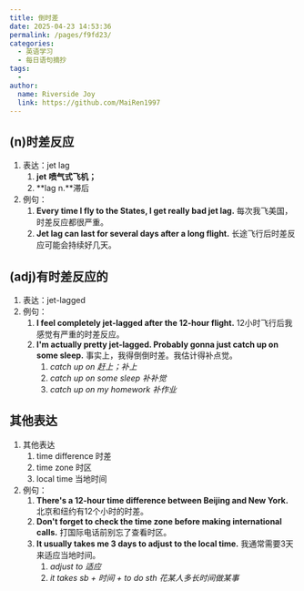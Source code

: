 ```yaml
---
title: 倒时差
date: 2025-04-23 14:53:36
permalink: /pages/f9fd23/
categories:
  - 英语学习
  - 每日语句摘抄
tags:
  - 
author: 
  name: Riverside Joy
  link: https://github.com/MaiRen1997
---
```

## (n)时差反应

1. 表达：jet lag
   1. **jet** **喷气式飞机；**
   2. **lag n.**滞后
2. 例句：
   1. **Every time I fly to the States, I get really bad jet lag.**
      每次我飞美国，时差反应都很严重。
   2. **Jet lag can last for several days after a long flight.**
      长途飞行后时差反应可能会持续好几天。

## (adj)有时差反应的

1. 表达：jet-lagged
2. 例句：
   1. **I feel completely jet-lagged after the 12-hour flight.**
      12小时飞行后我感觉有严重的时差反应。
   2. **I'm actually pretty jet-lagged. Probably gonna just catch up on some sleep.**
      事实上，我得倒倒时差。我估计得补点觉。
      1. *catch up on* *赶上；补上*
      2. *catch up on some sleep* *补补觉*
      3. *catch up on my homework* *补作业*

## 其他表达

1. 其他表达
   1. time difference 时差
   2. time zone 时区
   3. local time 当地时间
2. 例句：
   1. **There's a 12-hour time difference between Beijing and New York.**
      北京和纽约有12个小时的时差。
   2. **Don't forget to check the time zone before making international calls.**
      打国际电话前别忘了查看时区。
   3. **It usually takes me 3 days to adjust to the local time.**
      我通常需要3天来适应当地时间。
      1. *adjust to 适应*
      2. *it takes sb + 时间 + to do sth 花某人多长时间做某事*











